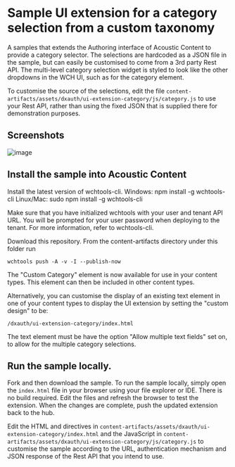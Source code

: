 # Sample UI extension for a category selection from a custom taxonomy

A samples that extends the Authoring interface of Acoustic Content to provide a category selector. The selections are hardcoded as a JSON file in the sample, but can easily be customised to come from a 3rd party Rest API. The multi-level category selection widget is styled to look like the other dropdowns in the WCH UI, such as for the category element.

To customise the source of the selections, edit the file ```content-artifacts/assets/dxauth/ui-extension-category/js/category.js``` to use your Rest API, rather than using the fixed JSON that is supplied there for demonstration purposes.

## Screenshots

![image](https://user-images.githubusercontent.com/7553535/42615995-e6e9f3ea-85ef-11e8-9cfa-b968cbbf1046.png)

## Install the sample into Acoustic Content

Install the latest version of wchtools-cli. Windows: npm install -g wchtools-cli Linux/Mac: sudo npm install -g wchtools-cli

Make sure that you have initialized wchtools with your user and tenant API URL. You will be prompted for your user password when deploying to the tenant. For more information, refer to wchtools-cli.

Download this repository. From the content-artifacts directory under this folder run

```wchtools push -A -v -I --publish-now```

The "Custom Category" element is now available for use in your content types. This element can then be included in other content types.

Alternatively, you can customise the display of an existing text element in one of your content types to display the UI extension by setting the "custom design" to be:

```/dxauth/ui-extension-category/index.html```

The text element must be have the option "Allow multiple text fields" set on, to allow for the multiple category selections.

## Run the sample locally.

Fork and then download the sample. To run the sample locally, simply open the ```index.html``` file in your browser using your file explorer or IDE. There is no build required. Edit the files and refresh the browser to test the extension. When the changes are complete, push the updated extension back to the hub.

Edit the HTML and directives in `content-artifacts/assets/dxauth/ui-extension-category/index.html` and the JavaScript in `content-artifacts/assets/dxauth/ui-extension-category/js/category.js` to customise the sample according to the URL, authentication mechanism and JSON response of the Rest API that you intend to use.

